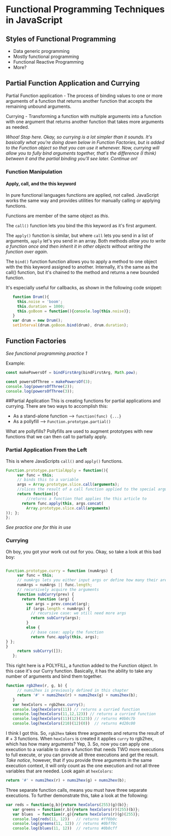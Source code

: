 # Functional Programming Techniques in JavaScript

## Styles of Functional Programming

* Data generic programming
* Mostly functional programming
* Functional Reactive Programming
* More?

## Partial Function Application and Currying

Partial Function application - The process of binding values to one or more arguments of a function that returns another function that accepts the remaining unbound arguments.

Currying - Transforming a function with multiple arguments into a function with one argument that returns another function that takes more arguments as needed.

*Whoa! Stop here. Okay, so currying is a lot simpler than it sounds. It's basically what you're doing down below in Function Factories, but is added to the Function object so that you can use it whenever. Now, currying will allow you to fully bind arguments together, that's the difference (I think) between it and the partial binding you'll see later. Continue on!*

### Function Manipulation
#### Apply, call, and the this keyword

In pure functional languages functions are applied, not called. JavaScript works the same way and provides utilities for manually calling or applying functions.

Functions are member of the same object as _this_.

The `call()` function lets you bind the _this_ keyword as it's first argument.

The `apply()` function is similar, but where `call` lets you send in a list of arguments, `apply` let's you send in an array. Both methods *allow you to write a function once and then inherit it in other objects without writing the function over again*. 

The `bind()` function function allows you to apply a method to one object with the this keyword assigned to another. Internally, it's the same as the call() function, but it's chained to the method and returns a new bounded function.

It's especially useful for callbacks, as shown in the following code snippet:

``` javascript
   function Drum(){
     this.noise = 'boom';
     this.duration = 1000;
     this.goBoom = function(){console.log(this.noise)};
   }
   var drum = new Drum();
   setInterval(drum.goBoom.bind(drum), drum.duration);
```

## Function Factories
_See functional programming practice 1_

Example:
``` javascript
const makePowersOf = bindFirstArg(bindFirstArg, Math.pow);

const powersOfThree = makePowersOf(3);
console.log(powersOfThree(2));
console.log(powersOfThree(3));
```

##Partial Application
This is creating functions for partial applications and currying. There are two ways to accomplish this:

* As a stand-alone function --> `function(func) {...}`
* As a pollyfill --> `Function.prototype.partial()`

What are pollyfills? Pollyfills are used to augment prototypes with new functions that we can then call to partially apply.

### Partial Application From the Left

This is where JavaScripts `call()` and `apply()` functions.

``` javascript
Function.prototype.partialApply = function(){
     var func = this;
     // binds this to a variable
     args = Array.prototype.slice.call(arguments);
     //slices the result of a call function applied to the special arguments object and stores it in a variable.
     return function(){
         //returns a function that applies the this article to 
       return func.apply(this, args.concat(
         Array.prototype.slice.call(arguments)
)); };
};
```

_See practice one for this in use_

### Currying

Oh boy, you got your work cut out for you. Okay, so take a look at this bad boy:

``` javascript

Function.prototype.curry = function (numArgs) {
     var func = this;
     // numArgs lets you either input args or define how many their are going to be.
     numArgs = numArgs || func.length;
     // recursively acquire the arguments
     function subCurry(prev) {
       return function (arg) {
         var args = prev.concat(arg);
         if (args.length < numArgs) {
           // recursive case: we still need more args
           return subCurry(args);
         }
         else {
           // base case: apply the function
           return func.apply(this, args);
} };
}
     return subCurry([]);
   };
```

This right here is a POLYFILL, a function added to the Function object. In this case it's our Curry function. Basically, it has the ability to take any number of arguments and bind them together.

``` javascript
function rgb2hex(r, g, b) {
     // nums2hex is previously defined in this chapter
     return '#' + nums2hex(r) + nums2hex(g) + nums2hex(b);
   }
   var hexColors = rgb2hex.curry();
   console.log(hexColors(11)) // returns a curried function
   console.log(hexColors(11,12,123)) // returns a curried function
   console.log(hexColors(11)(12)(123)) // returns #0b0c7b
   console.log(hexColors(210)(12)(0))  // returns #d20c00
  ```

   I think I got this. So, `rgb2hex` takes three arguments and returns the result of # + 3 functions. When `hexColors` is created it applies `curry` to rgb2hex, which has how many arguments? Yep, 3. So, now you can apply one execution to a variable to store a function that needs TWO more executions to full execute, or you can provide all three executions and get the result. *Take notice*, however, that if you provide three arguments in the same execution context, it will only count as the one execution and not all three variables that are needed. Look again at `hexColors`:

``` javascript
return '#' + nums2hex(r) + nums2hex(g) + nums2hex(b);
```

Three separate function calls, means you must have three separate executions. To further demonstrate this, take a look at the following:

``` javascript
var reds = function(g,b){return hexColors(255)(g)(b)};
   var greens = function(r,b){return hexColors(r)(255)(b)};
   var blues  = function(r,g){return hexColors(r)(g)(255)};
   console.log(reds(11, 12))   // returns #ff0b0c
   console.log(greens(11, 12)) // returns #0bff0c
   console.log(blues(11, 12))  // returns #0b0cff
```
